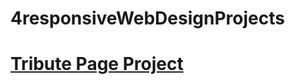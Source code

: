 # 4responsiveWebDesignProjects


<a href="https://codepen.io/Aminos02/pen/abWjgYM" alt="tribute web page" target="_blank"><h1>Tribute Page Project</h1></a>
